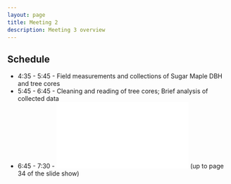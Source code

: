 ```yaml
---
layout: page
title: Meeting 2
description: Meeting 3 overview
---
```


## Schedule

* 4:35 - 5:45 - Field measurements and collections of Sugar Maple DBH and tree cores
* 5:45 - 6:45 - Cleaning and reading of tree cores; Brief analysis of collected data
* 6:45 - 7:30 - ![Demographic Modeling Primer](docs/Plant-Demography-Overview.pdf) (up to page 34 of the slide show)